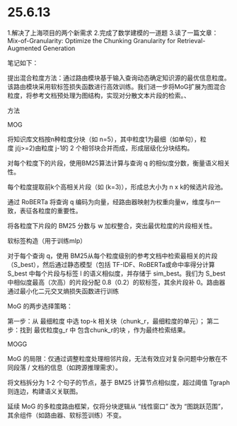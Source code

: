 # 25.6.13

1.解决了上海项目的两个新需求
2.完成了数学建模的一道题
3.读了一篇文章：Mix-of-Granularity: Optimize the Chunking Granularity for Retrieval-Augmented Generation

笔记如下：

提出​​混合粒度方法：通过路由模块基于输入查询动态确定知识源的最优信息粒度。该路由模块采用软标签损失函数进行高效训练。我们进一步将MoG扩展为​​图混合粒度，将参考文档预处理为图结构，实现对分散文本片段的检索。、

方法

MOG

将知识库文档按n种粒度分块（如 n=5），其中粒度1为最细（如单句），粒度 j(j>=2)由粒度 j-1的 2 个相邻块合并而成，形成层级化分块结构。

对每个粒度下的片段，使用BM25算法计算与查询 q 的相似度分数，衡量语义相关性。

每个粒度提取前k个高相关片段（如 (k=3)），形成总大小为 n x k的候选片段池。

通过 RoBERTa 将查询 q 编码为向量，经路由器映射为权重向量w，维度与n一致，表征各粒度的重要性。

将各粒度下片段的 BM25 分数与 w 加权整合，突出最优粒度的片段相关性。

软标签构造（用于训练mlp）

对于每个查询 q，使用 BM25从每个粒度级别的参考文档中检索最相关的片段（S_best），然后通过静态模型（包括 TF-IDF、RoBERTa或命中率得分计算 S_best 中每个片段与标签 l 的语义相似度，并存储于 sim_best。我们为 S_best 中相似度最高（次高）的片段分配 0.8（0.2）的软标签，其余片段补 0。路由器通过最小化二元交叉熵损失函数进行训练

MoG 的两步选择策略：

第一步：从 最细粒度 中选 top-k 相关块（chunk_r，最细粒度的单元）；
第二步：找到 最优粒度g_r 中 包含chunk_r的块 ，作为最终检索结果。


MOGG

MoG 的局限：仅通过调整粒度处理相邻片段，无法有效应对复杂问题中分散在不同段落 / 文档的信息（如跨源推理需求）。

将文档拆分为 1-2 个句子的节点，基于 BM25 计算节点相似度，超过阈值 Tgraph 则连边，构建语义关联图。

延续 MoG 的多粒度路由框架，仅将分块逻辑从 “线性窗口” 改为 “图跳跃范围”，其余组件（如路由器、软标签训练）不变。




